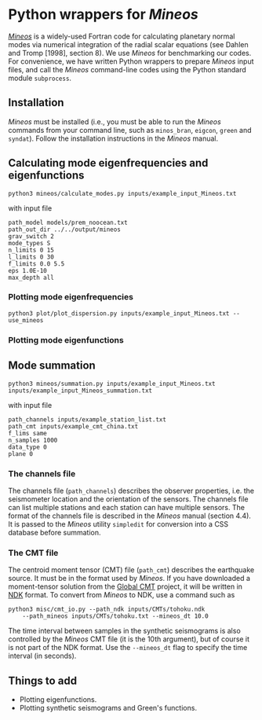 # Python wrappers for *Mineos*

[*Mineos*](https://geodynamics.org/cig/software/mineos/) is a widely-used Fortran code for calculating planetary normal modes via numerical integration of the radial scalar equations (see Dahlen and Tromp [1998], section 8). We use *Mineos* for benchmarking our codes. For convenience, we have written Python wrappers to prepare *Mineos* input files, and call the *Mineos* command-line codes using the Python standard module `subprocess`.

## Installation

*Mineos* must be installed (i.e., you must be able to run the *Mineos* commands from your command line, such as `minos_bran`, `eigcon`, `green` and `syndat`). Follow the installation instructions in the *Mineos* manual.

## Calculating mode eigenfrequencies and eigenfunctions

```
python3 mineos/calculate_modes.py inputs/example_input_Mineos.txt
```

with input file

```
path_model models/prem_noocean.txt
path_out_dir ../../output/mineos
grav_switch 2
mode_types S
n_limits 0 15 
l_limits 0 30 
f_limits 0.0 5.5
eps 1.0E-10
max_depth all
```

### Plotting mode eigenfrequencies

```
python3 plot/plot_dispersion.py inputs/example_input_Mineos.txt --use_mineos
```

### Plotting mode eigenfunctions

## Mode summation

```
python3 mineos/summation.py inputs/example_input_Mineos.txt
inputs/example_input_Mineos_summation.txt
```

with input file

```
path_channels inputs/example_station_list.txt 
path_cmt inputs/example_cmt_china.txt
f_lims same
n_samples 1000
data_type 0
plane 0
```

### The channels file

The channels file (`path_channels`) describes the observer properties, i.e. the seismometer location and the orientation of the sensors. The channels file can list multiple stations and each station can have multiple sensors. The format of the channels file is described in the *Mineos* manual (section 4.4). It is passed to the *Mineos* utility `simpledit` for conversion into a CSS database before summation.

### The CMT file

The centroid moment tensor (CMT) file (`path_cmt`) describes the earthquake source. It must be in the format used by *Mineos*. If you have downloaded a moment-tensor solution from the [Global CMT](https://www.globalcmt.org/) project, it will be written in [NDK](https://www.ldeo.columbia.edu/~gcmt/projects/CMT/catalog/allorder.ndk_explained) format. To convert from *Mineos* to NDK, use a command such as

```
python3 misc/cmt_io.py --path_ndk inputs/CMTs/tohoku.ndk
	--path_mineos inputs/CMTs/tohoku.txt --mineos_dt 10.0
```

The time interval between samples in the synthetic seismograms is also controlled by the *Mineos* CMT file (it is the 10th argument), but of course it is not part of the NDK format. Use the `--mineos_dt` flag to specify the time interval (in seconds).

## Things to add

* Plotting eigenfunctions.
* Plotting synthetic seismograms and Green's functions.